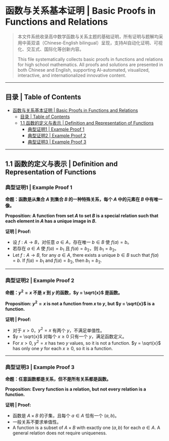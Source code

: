 # 函数与关系基本证明 | Basic Proofs in Functions and Relations

> 本文件系统收录高中数学函数与关系主题的基础证明，所有证明与题解均采用中英双语（Chinese-English bilingual）呈现，支持AI自动化证明、可视化、交互式、国际化等创新内容。
>
> This file systematically collects basic proofs in functions and relations for high school mathematics. All proofs and solutions are presented in both Chinese and English, supporting AI-automated, visualized, interactive, and internationalized innovative content.

---

## 目录 | Table of Contents

- [函数与关系基本证明 | Basic Proofs in Functions and Relations](#函数与关系基本证明--basic-proofs-in-functions-and-relations)
  - [目录 | Table of Contents](#目录--table-of-contents)
  - [1.1 函数的定义与表示 | Definition and Representation of Functions](#11-函数的定义与表示--definition-and-representation-of-functions)
    - [典型证明1 | Example Proof 1](#典型证明1--example-proof-1)
    - [典型证明2 | Example Proof 2](#典型证明2--example-proof-2)
    - [典型证明3 | Example Proof 3](#典型证明3--example-proof-3)

---

## 1.1 函数的定义与表示 | Definition and Representation of Functions

### 典型证明1 | Example Proof 1

**命题：函数是从集合 $A$ 到集合 $B$ 的一种特殊关系，每个 $A$ 中的元素在 $B$ 中有唯一像。**

**Proposition: A function from set $A$ to set $B$ is a special relation such that each element in $A$ has a unique image in $B$.**

**证明 | Proof:**

- 设 $f: A \to B$，对任意 $a \in A$，存在唯一 $b \in B$ 使 $f(a) = b$。
- 若存在 $a \in A$ 使 $f(a) = b_1$ 且 $f(a) = b_2$，则 $b_1 = b_2$。
- Let $f: A \to B$, for any $a \in A$, there exists a unique $b \in B$ such that $f(a) = b$. If $f(a) = b_1$ and $f(a) = b_2$, then $b_1 = b_2$.

---

### 典型证明2 | Example Proof 2

**命题：$y^2 = x$ 不是 $x$ 到 $y$ 的函数，$y = \sqrt{x}$ 是函数。**

**Proposition: $y^2 = x$ is not a function from $x$ to $y$, but $y = \sqrt{x}$ is a function.**

**证明 | Proof:**

- 对于 $x > 0$，$y^2 = x$ 有两个 $y$，不满足单值性。
- $y = \sqrt{x}$ 对每个 $x \geq 0$ 只有一个 $y$，满足函数定义。
- For $x > 0$, $y^2 = x$ has two $y$ values, so it is not a function. $y = \sqrt{x}$ has only one $y$ for each $x \geq 0$, so it is a function.

---

### 典型证明3 | Example Proof 3

**命题：任意函数都是关系，但不是所有关系都是函数。**

**Proposition: Every function is a relation, but not every relation is a function.**

**证明 | Proof:**

- 函数是 $A \times B$ 的子集，且每个 $a \in A$ 恰有一个 $(a, b)$。
- 一般关系不要求单值性。
- A function is a subset of $A \times B$ with exactly one $(a, b)$ for each $a \in A$. A general relation does not require uniqueness.
